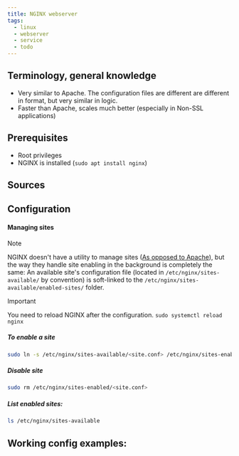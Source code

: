 ```yaml
---
title: NGINX webserver
tags:
  - linux
  - webserver
  - service
  - todo
---
```

Terminology, general knowledge
---
- Very similar to Apache. The configuration files are different are different in format, but very similar in logic.
- Faster than Apache, scales much better (especially in Non-SSL applications)

Prerequisites
---
- Root privileges
- NGINX is installed (`sudo apt install nginx`)

Sources
---


Configuration
---

#### Managing sites

 > [!NOTE]  
> NGINX doesn't have a utility to manage sites ([As opposed to Apache](Apache.md#Managing%20sites)), but the way they handle site enabling in the background is completely the same:
> An available site's configuration file (located in `/etc/nginx/sites-available/` by convention) is soft-linked to the `/etc/nginx/sites-available/enabled-sites/` folder.

> [!IMPORTANT]  
> You need to reload NGINX after the configuration.
> `sudo systemctl reload nginx`
##### To enable a site

```bash
sudo ln -s /etc/nginx/sites-available/<site.conf> /etc/nginx/sites-enabled/
```
##### Disable site

```bash
sudo rm /etc/nginx/sites-enabled/<site.conf>
```

##### List enabled sites:

```bash
ls /etc/nginx/sites-available
```



Working config examples:
---